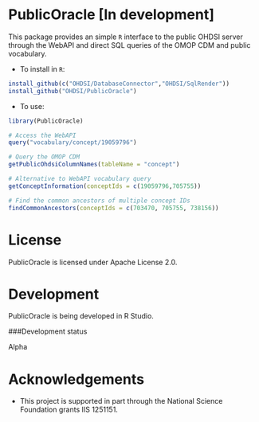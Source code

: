 # PublicOracle [In development]

This package provides an simple `R` interface to the public OHDSI server through the WebAPI and direct SQL queries of the OMOP CDM and public vocabulary.

* To install in `R`:
```R
install_github(c("OHDSI/DatabaseConnector","OHDSI/SqlRender"))
install_github("OHDSI/PublicOracle")
```

* To use:
```R
library(PublicOracle)

# Access the WebAPI
query("vocabulary/concept/19059796")

# Query the OMOP CDM
getPublicOhdsiColumnNames(tableName = "concept")

# Alternative to WebAPI vocabulary query
getConceptInformation(conceptIds = c(19059796,705755))

# Find the common ancestors of multiple concept IDs
findCommonAncestors(conceptIds = c(703470, 705755, 738156))
```

License
=======
PublicOracle is licensed under Apache License 2.0.   

Development
===========
PublicOracle is being developed in R Studio.

###Development status

Alpha

Acknowledgements
================
- This project is supported in part through the National Science Foundation grants IIS 1251151.

